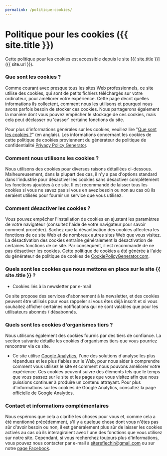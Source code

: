```yaml
---
permalink: /politique-cookies/
---
```


# Politique pour les cookies ({{ site.title }})

Cette politique pour les cookies est accessible depuis le site [{{ site.title }}]({{ site.url }}).

### Que sont les cookies ?

Comme courant avec presque tous les sites Web professionnels, ce site utilise des cookies, qui sont de petits fichiers téléchargés sur votre ordinateur, pour améliorer votre expérience. Cette page décrit quelles informations ils collectent, comment nous les utilisons et pourquoi nous avons parfois besoin de stocker ces cookies. Nous partagerons également la manière dont vous pouvez empêcher le stockage de ces cookies, mais cela peut déclasser ou 'casser' certaine fonctions du site.

Pour plus d'informations générales sur les cookies, veuillez lire "[Que sont les cookies ?](https://www.privacypolicyonline.com/what-are-cookies/)" (en anglais). Les informations concernant les cookies de cette politique de cookies proviennent du générateur de politique de confidentialité [Privacy Policy Generator](https://www.generateprivacypolicy.com/).

### Comment nous utilisons les cookies ?

Nous utilisons des cookies pour diverses raisons détaillées ci-dessous. Malheureusement, dans la plupart des cas, il n'y a pas d'options standard dans l'industrie pour désactiver les cookies sans désactiver complètement les fonctions ajoutées à ce site. Il est recommandé de laisser tous les cookies si vous ne savez pas si vous en avez besoin ou non au cas où ils seraient utilisés pour fournir un service que vous utilisez.

### Comment désactiver les cookies ?

Vous pouvez empêcher l'installation de cookies en ajustant les paramètres de votre navigateur (consultez l'aide de votre navigateur pour savoir comment procéder). Sachez que la désactivation des cookies affectera les fonctions de ce site Web et de nombreux autres sites Web que vous visitez. La désactivation des cookies entraîne généralement la désactivation de certaines fonctions de ce site. Par conséquent, il est recommandé de ne pas désactiver les cookies. Cette politique de cookies a été générée à l'aide du générateur de politique de cookies de [CookiePolicyGenerator.com](https://www.cookiepolicygenerator.com/cookie-policy-generator/).

### Quels sont les cookies que nous mettons en place sur le site {{ site.title }} ?

- Cookies liés à la newsletter par e-mail

Ce site propose des services d'abonnement à la newsletter, et des cookies peuvent être utilisés pour vous rappeler si vous êtes déjà inscrit et si vous souhaitez afficher certaines notifications qui ne sont valables que pour les utilisateurs abonnés / désabonnés.

### Quels sont les cookies d'organismes tiers ?

Nous utilisons également des cookies fournis par des tiers de confiance. La section suivante détaille les cookies d'organismes tiers que vous pourriez rencontrer via ce site.

- Ce site utilise [Google Analytics](https://analytics.google.com), l'une des solutions d'analyse les plus répandues et les plus fiables sur le Web, pour nous aider à comprendre comment vous utilisez le site et comment nous pouvons améliorer votre expérience. Ces cookies peuvent suivre des éléments tels que le temps que vous passez sur le site et les pages que vous visitez afin que nous puissions continuer à produire un contenu attrayant. Pour plus d'informations sur les cookies de Google Analytics, consultez la page officielle de Google Analytics.

### Contact et informations complémentaires

Nous espérons que cela a clarifié les choses pour vous et, comme cela a été mentionné précédemment, s'il y a quelque chose dont vous n'êtes pas sûr d'avoir besoin ou non, il est généralement plus sûr de laisser les cookies activés au cas où ils interagiraient avec l'une des fonctions que vous utilisez sur notre site. Cependant, si vous recherchez toujours plus d'informations, vous pouvez nous contacter par e-mail à [sitereflechir@gmail.com](mailto:sitereflechir@gmail.com) ou sur notre [page Facebook](https://www.facebook.com/reflechir).
